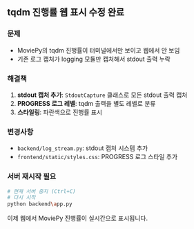 ## tqdm 진행률 웹 표시 수정 완료

### 문제
- MoviePy의 tqdm 진행률이 터미널에서만 보이고 웹에서 안 보임
- 기존 로그 캡처가 logging 모듈만 캡처해서 stdout 출력 누락

### 해결책
1. **stdout 캡처 추가**: `StdoutCapture` 클래스로 모든 stdout 출력 캡처
2. **PROGRESS 로그 레벨**: tqdm 출력을 별도 레벨로 분류
3. **스타일링**: 파란색으로 진행률 표시

### 변경사항
- `backend/log_stream.py`: stdout 캡처 시스템 추가
- `frontend/static/styles.css`: PROGRESS 로그 스타일 추가

### 서버 재시작 필요
```bash
# 현재 서버 중지 (Ctrl+C)
# 다시 시작
python backend\app.py
```

이제 웹에서 MoviePy 진행률이 실시간으로 표시됩니다.
